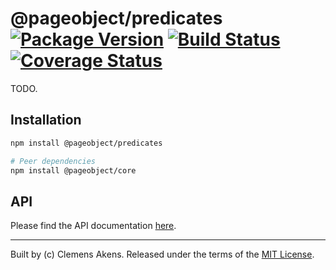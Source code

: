 # @pageobject/predicates [![Package Version][badge-npm-image]][badge-npm-link] [![Build Status][badge-travis-image]][badge-travis-link] [![Coverage Status][badge-coveralls-image]][badge-coveralls-link]

TODO.

## Installation

```sh
npm install @pageobject/predicates
```

```sh
# Peer dependencies
npm install @pageobject/core
```

## API

Please find the API documentation [here][repo-api-predicates].

---

Built by (c) Clemens Akens. Released under the terms of the [MIT License][repo-license].

[badge-coveralls-image]: https://coveralls.io/repos/github/clebert/pageobject/badge.svg?branch=master
[badge-coveralls-link]: https://coveralls.io/github/clebert/pageobject?branch=master
[badge-npm-image]: https://img.shields.io/npm/v/@pageobject/predicates.svg
[badge-npm-link]: https://www.npmjs.com/package/@pageobject/predicates
[badge-travis-image]: https://travis-ci.org/clebert/pageobject.svg?branch=master
[badge-travis-link]: https://travis-ci.org/clebert/pageobject
[repo-api-predicates]: https://pageobject.js.org/api/predicates/
[repo-license]: https://github.com/clebert/pageobject/blob/master/LICENSE
